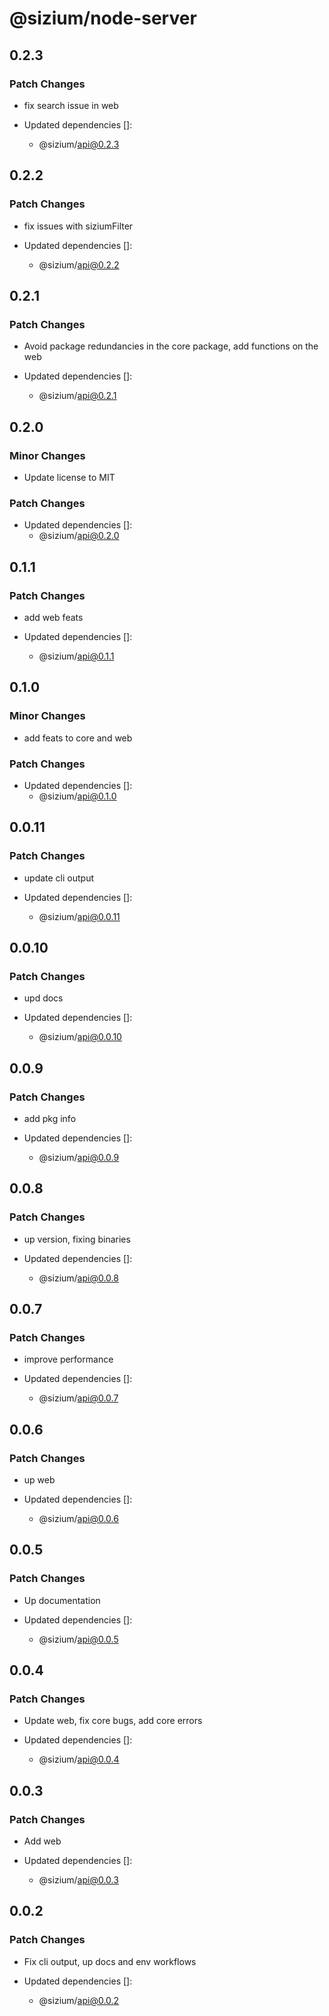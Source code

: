 # @sizium/node-server

## 0.2.3

### Patch Changes

- fix search issue in web

- Updated dependencies []:
  - @sizium/api@0.2.3

## 0.2.2

### Patch Changes

- fix issues with siziumFilter

- Updated dependencies []:
  - @sizium/api@0.2.2

## 0.2.1

### Patch Changes

- Avoid package redundancies in the core package, add functions on the web

- Updated dependencies []:
  - @sizium/api@0.2.1

## 0.2.0

### Minor Changes

- Update license to MIT

### Patch Changes

- Updated dependencies []:
  - @sizium/api@0.2.0

## 0.1.1

### Patch Changes

- add web feats

- Updated dependencies []:
  - @sizium/api@0.1.1

## 0.1.0

### Minor Changes

- add feats to core and web

### Patch Changes

- Updated dependencies []:
  - @sizium/api@0.1.0

## 0.0.11

### Patch Changes

- update cli output

- Updated dependencies []:
  - @sizium/api@0.0.11

## 0.0.10

### Patch Changes

- upd docs

- Updated dependencies []:
  - @sizium/api@0.0.10

## 0.0.9

### Patch Changes

- add pkg info

- Updated dependencies []:
  - @sizium/api@0.0.9

## 0.0.8

### Patch Changes

- up version, fixing binaries

- Updated dependencies []:
  - @sizium/api@0.0.8

## 0.0.7

### Patch Changes

- improve performance

- Updated dependencies []:
  - @sizium/api@0.0.7

## 0.0.6

### Patch Changes

- up web

- Updated dependencies []:
  - @sizium/api@0.0.6

## 0.0.5

### Patch Changes

- Up documentation

- Updated dependencies []:
  - @sizium/api@0.0.5

## 0.0.4

### Patch Changes

- Update web, fix core bugs, add core errors

- Updated dependencies []:
  - @sizium/api@0.0.4

## 0.0.3

### Patch Changes

- Add web

- Updated dependencies []:
  - @sizium/api@0.0.3

## 0.0.2

### Patch Changes

- Fix cli output, up docs and env workflows

- Updated dependencies []:
  - @sizium/api@0.0.2
